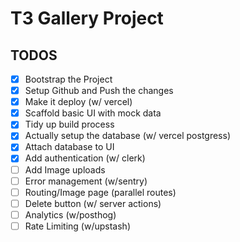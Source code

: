 # T3 Gallery Project

## TODOS

- [x] Bootstrap the Project
- [x] Setup Github and Push the changes
- [x] Make it deploy (w/ vercel)
- [x] Scaffold basic UI with mock data
- [x] Tidy up build process
- [x] Actually setup the database (w/ vercel postgress)
- [x] Attach database to UI
- [x] Add authentication (w/ clerk)
- [ ] Add Image uploads
- [ ] Error management (w/sentry)
- [ ] Routing/Image page (parallel routes)
- [ ] Delete button (w/ server actions)
- [ ] Analytics (w/posthog)
- [ ] Rate Limiting (w/upstash)

